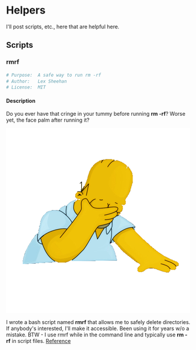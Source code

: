 # Helpers

I'll post scripts, etc., here that are helpful here.

## Scripts

### rmrf
```bash
# Purpose:  A safe way to run rm -rf
# Author:   Lex Sheehan
# License:  MIT
```

#### Description

Do you ever have that cringe in your tummy before running **rm -rf**?  Worse yet, the face palm after running it?

![](images/homer-face-palm.png)

I wrote a bash script named **rmrf** that allows me to safely delete directories.  If anybody's interested, I'll make it accessible.  Been using it for years w/o a mistake. BTW - I use rmrf while in the command line  and typically use **rm -rf** in script files.  [Reference](https://twitter.com/lex_sheehan/status/1168634686001897482)

